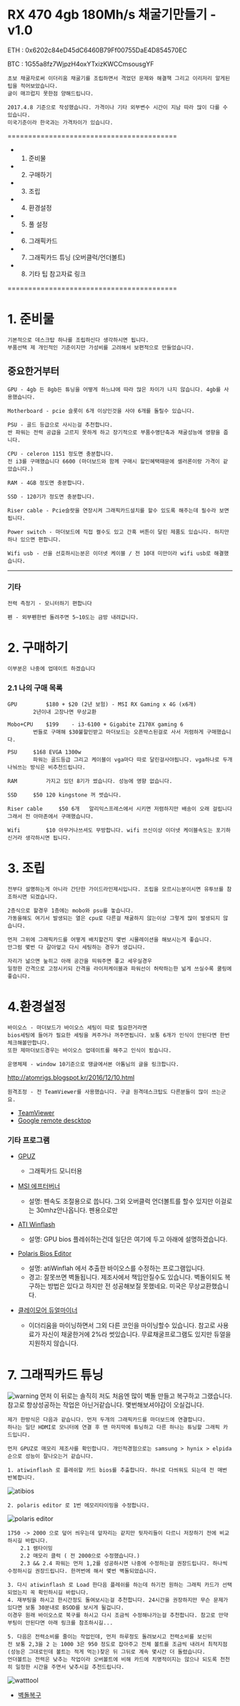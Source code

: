 # RX 470 4gb 180Mh/s 채굴기만들기 - v1.0

ETH : 0x6202c84eD45dC6460B79Ff00755DaE4D854570EC

BTC : 1G55a8fz7WjpzH4oxYTxizKWCCmsousgYF


	초보 채굴자로써 이더리움 채굴기를 조립하면서 격었던 문제와 해결책 그리고 이리저리 알게된 팁을 적어보았습니다.
	글이 매끄럽지 못한점 양해드립니다.

	2017.4.8 기준으로 작성했습니다. 가격이나 기타 외부변수 시간이 지남 따라 많이 다를 수 있습니다. 
	미국기준이라 한국과는 가격차이가 있습니다.

=========================================
- 1. 준비물
- 2. 구매하기
- 3. 조립
- 4. 환경설정
- 5. 풀 설정
- 6. 그래픽카드
- 7. 그래픽카드 튜닝 (오버클럭/언더볼트)
- 8. 기타 팁
참고자료 링크

=========================================
# 1. 준비물

	기본적으로 데스크탑 하나를 조립하신다 생각하시면 됩니다.
	부품선택 제 개인적인 기준이지만 가성비를 고려해서 보편적으로 만들었습니다.

## 중요한거부터 
	GPU - 4gb 든 8gb든 튜닝을 어떻게 하느냐에 따라 많은 차이가 나지 않습니다. 4gb를 사용했습니다.

	Motherboard - pcie 슬롯이 6개 이상인것을 사야 6개를 돌릴수 있습니다.

	PSU - 골드 등급으로 사시는걸 추천합니다. 
	싼 파워는 전력 공급을 고르지 못하게 하고 장기적으로 부품수명단축과 채굴성능에 영향을 줍니다.

	CPU - celeron 1151 정도면 충분합니다. 
	전 i3를 구매했습니다 6600 (마더보드와 함께 구매시 할인혜택때문에 셀러론이랑 가격이 같았습니다.)

	RAM - 4GB 정도면 충분합니다.

	SSD - 120기가 정도면 충분합니다.

	Riser cable - Pcie슬랏을 연장시켜 그래픽카드설치를 할수 있도록 해주는데 필수라 보면 됩니다.

	Power switch - 마더보드에 직접 켤수도 있고 간혹 버튼이 달린 제품도 있습니다. 하지만 하나 있으면 편합니다.

	Wifi usb - 선을 선호하시는분은 이더넷 케이블 / 전 10대 미만이라 wifi usb로 해결했습니다.

--------------------------------------------------------

### 기타

	전력 측정기 - 모니터하기 편합니다

	펜 - 외부펜한번 돌려주면 5~10도는 금방 내려갑니다.

# 2. 구매하기
	이부분은 나중에 업데이트 하겠습니다

### 2.1 나의 구매 목록

	GPU 		$180 + $20 (2년 보험) - MSI RX Gaming x 4G (x6개)
			2년이내 고장나면 무상교환

	Mobo+CPU	$199	- i3-6100 + Gigabite Z170X gaming 6
			번들로 구매해 $30불할인받고 마더보드는 오픈박스된걸로 사서 저렴하게 구매했습니다.

	PSU		$168 EVGA 1300w
			파워는 골드등급 그리고 케이블이 vga마다 따로 달린걸사야됩니다. vga하나로 두개 나눠쓰는 방식은 비추천드립니다.

	RAM 		가지고 있던 8기가 썼습니다. 성능에 영향 없습니다.

	SSD		$50 120 kingstone 꺼 썻습니다.

	Riser cable 	$50 6개   알리익스프레스에서 시키면 저렴하지만 배송이 오래 걸립니다 그래서 전 아마존에서 구매했습니다.

	Wifi 		$10 아무거나쓰셔도 무방합니다. wifi 쓰신이상 이더넷 케이블속도는 포기하신거라 생각하시면 됩니다.



# 3. 조립

	전부다 설명하는게 아니라 간단한 가이드라인제시입니다. 조립을 모르시는분이시면 유투브를 참조하시면 되겠습니다.

	2층식으로 할경우 1층에는 mobo와 psu를 놓습니다. 
	가동을해도 여기서 발생되는 열은 cpu로 다른걸 채굴하지 않는이상 그렇게 많이 발생되지 않습니다.
	
	먼저 그위에 그래픽카드를 어떻게 배치할건지 몇번 시뮬레이션을 해보시는게 좋습니다. 
	안그럼 몇번 다 갈아엎고 다시 세팅하는 경우가 생깁니다.

	자리가 넒으면 눞히고 아래 공간을 띄워주면 좋고 세우실경우 
	일정한 간격으로 고정시키되 간격을 라이저케이블과 파워선이 허락하는한 넒게 쓰실수록 쿨링에 좋습니다.



# 4.환경설정

	바이오스 - 마더보드가 바이오스 세팅이 따로 필요한거라면
	bios세팅에 들어가 필요한 세팅을 켜주거나 꺼주면됩니다. 보통 6개가 인식이 안된다면 한번 체크해볼만합니다. 
	또한 제마더보드경우는 바이오스 업데이트를 해주고 인식이 됬습니다.

	운영체제 - window 10기준으로 땡글에서본 아톰님의 글을 링크합니다. 
http://atomrigs.blogspot.kr/2016/12/10.html

	원격조정 - 전 TeamViewer를 사용했습니다. 구글 원격데스크탑도 다른분들이 많이 쓰는군요.
* [TeamViewer]
* [Google remote descktop]
	
### 기타 프로그램

* [GPUZ] 
	- 그래픽카드 모니터용 

* [MSI 에프터버너]	
	- 설명: 펜속도 조절용으로 씁니다. 그외 오버클럭 언더볼트를 할수 있지만 이걸로는 30mhz안나옵니다. 펜용으로만

* [ATI Winflash]
	- 설명: GPU bios 플레쉬하는건데 일단은 여기에 두고 아래에 설명하겠습니다.

* [Polaris Bios Editor]
	- 설명: atiWinflah 에서 추출한 바이오스를 수정하는 프로그램입니다.
	- 경고: 잘못쓰면 벽돌됩니다. 제조사에서 책임안질수도 있습니다. 벽돌이되도 복구하는 방법은 있다고 하지만 전 성공해보질 못했네요. 미국은 무상교환했습니다.

* [클레이모어 듀얼마이너]
	- 이더리움을 마이닝하면서 그외 다른 코인을 마이닝할수 있습니다. 참고로 사용료가 자신이 채굴한거에 2%라 썻있습니다. 무료채굴프로그램도 있지만 듀얼을 지원하지 않습니다.
	

# 7. 그래픽카드 튜닝

![warning](https://github.com/tk0221/ethereum_tool/blob/master/img/warning.png)
먼저 이 뒤로는 솔직히 저도 처음엔 많이 벽돌 만들고 복구하고 그랬습니다. 참고로 항상성공하는 작업은 아닌거같습니다. 몇번해보셔야감이 오실겁니다.

	제가 한방식은 다음과 같습니다. 먼저 두개의 그래픽카드를 마더보드에 연결합니다.
	하나는 일단 HDMI로 모니터에 연결 후 맨 마지막에 튜닝하고 다른 하나는 튜닝할 그래픽 카드입니다.

	먼저 GPUZ로 매모리 제조사를 확인합니다. 개인적경험으로는 samsung > hynix > elpida 순으로 성능이 잘나오는거 같습니다.

	1. atiwinflash 로 플레쉬할 카드 bios를 추출합니다. 하나로 다씌워도 되는데 전 매번 반복합니다.
![atibios](https://github.com/tk0221/ethereum_tool/blob/master/img/Screen_Shot_2017-04-08_at_6_28_32_PM-8.png)

	2. polaris editor 로 1번 메모리타이밍을 수정합니다. 
![polaris editor](https://github.com/tk0221/ethereum_tool/blob/master/img/Screen_Shot_2017-04-08_at_5_51_07_PM-11.png)

	1750 -> 2000 으로 덮어 씌우는데 앞자리는 같지만 뒷자리들이 다르니 저장하기 전에 비교하시길 바랍니다.
		2.1 램타이밍
		2.2 매모리 클럭 ( 전 2000으로 수정했습니다.)
		2.3 && 2.4 파워는 먼저 1,2를 성공하시면 나중에 수정하는걸 권장드립니다. 하나씩 수정하시길 권장드립니다. 한꺼번에 해서 몇번 벽돌되었습니다.

	3. 다시 atiwinflash 로 Load 한다음 플레쉬를 하는데 하기전 원하는 그래픽 카드가 선택 되었는지 꼭 확인하시길 바랍니다.
	4. 재부팅을 하시고 한시간정도 돌여보시는걸 추천합니다. 24시간을 권장하지만 무슨 문제가 있다면 보통 30분내로 BSOD를 보시게 될겁니다. 
	이경우 원래 바이오스로 북구를 하시고 다시 조금씩 수정해나가는걸 추천합니다. 참고로 만약 부팅이 안된다면 아래 링크를 참조하시길... 

	5. 다음은 전력소비를 줄이는 작업인데, 먼저 하루정도 돌려보시고 전력소비를 보신뒤 
	전 보통 2,3을 2 는 1000 3은 950 정도로 잡아주고 전체 볼트를 조금씩 내려서 최적지점(성능은 그대로인데 볼트는 적게 먹는)찾은 뒤 그뒤로 계속 몇시간 더 돌렸습니다.
	언더볼트는 전력은 낮추는 작업이라 오버볼트에 비해 카드에 치명적이지는 않으나 되도록 천천히 일정한 시간을 주면서 낮추시길 추천드립니다.
![watttool](https://github.com/tk0221/ethereum_tool/blob/master/img/Screen_Shot_2017-04-08_at_6_59_43_PM-6.png)



* [벽돌복구]

[TeamViewer]: https://www.teamviewer.com/en/download/windows/
[Google remote descktop]: https://chrome.google.com/webstore/detail/chrome-remote-desktop/gbchcmhmhahfdphkhkmpfmihenigjmpp?hl=en
[GPUZ]: https://www.techpowerup.com/gpuz/
[MSI 에프터버너]: http://download.msi.com/uti_exe/vga/MSIAfterburnerSetup.zip	
[ATI Winflash]: https://www.techpowerup.com/download/ati-winflash/
[Polaris Bios Editor]: https://github.com/caa82437/PolarisBiosEditor/archive/master.zip
[클레이모어 듀얼마이너]: https://bitcointalk.org/index.php?topic=1433925.0
[벽돌복구]: http://www.overclock.net/t/593427/how-to-unbrick-your-bricked-graphics-card-fix-a-failed-bios-flash

